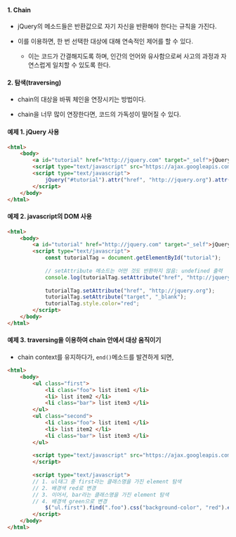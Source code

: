 
#### 1. Chain

- jQuery의 메소드들은 반환값으로 자기 자신을 반환해야 한다는 규칙을 가진다.

- 이를 이용하면, 한 번 선택한 대상에 대해 연속적인 제어를 할 수 있다.
	- 이는 코드가 간결해지도록 하며, 인간의 언어와 유사함으로써 사고의 과정과 자연스럽게 일치할 수 있도록 한다.


#### 2. 탐색(traversing)

- chain의 대상을 바꿔 체인을 연장시키는 방법이다.

- chain을 너무 많이 연장한다면, 코드의 가독성이 떨어질 수 있다.


#### 예제 1. jQuery 사용

```html
<html>
	<body>
		<a id="tutorial" href="http://jquery.com" target="_self">jQuery</a>
		<script type="text/javascript" src="https://ajax.googleapis.com/ajax/libs/jquery/3.7.1/jquery.min.js"></script> 
		<script type="text/javascript">
			jQuery("#tutorial").attr("href", "http://jquery.org").attr("target", "_blank").css("color","red");
		</script>
	</body>
</html>
```


#### 예제 2. javascript의 DOM 사용

```html
<html>
	<body>
		<a id="tutorial" href="http://jquery.com" target="_self">jQuery</a>
		<script type="text/javascript">
			const tutorialTag = document.getElementById("tutorial");
			
			// setAttribute 메소드는 어떤 것도 반환하지 않음: undefined 출력
			console.log(tutorialTag.setAttribute("href", "http://jquery.org"));
			
			tutorialTag.setAttribute("href", "http://jquery.org");
			tutorialTag.setAttribute("target", "_blank");
			tutorialTag.style.color="red";
		</script>
	</body>
</html>
```


#### 예제 3. traversing을 이용하여 chain 안에서 대상 움직이기

- chain context를 유지하다가, `end()`메소드를 발견하게 되면, 

```html
<html>
	<body>
		<ul class="first">
			<li class="foo"> list item1 </li>
			<li> list item2 </li>
			<li class="bar"> list item3 </li>
		</ul>
		<ul class="second">
			<li class="foo"> list item1 </li>
			<li> list item2 </li>
			<li class="bar"> list item3 </li>
		</ul>
		
		<script type="text/javascript" src="https://ajax.googleapis.com/ajax/libs/jquery/3.7.1/jquery.min.js">
		</script> 
		
		<script type="text/javascript">
		// 1. ul태그 중 first라는 클래스명을 가진 element 탐색
		// 2. 배경색 red로 변경
		// 3. 이어서, bar라는 클래스명을 가진 element 탐색
		// 4. 배경색 green으로 변경
			$("ul.first").find(".foo").css("background-color", "red").end().find(".bar").css("background-color", "green")
		</script>
	</body>
</html>
```